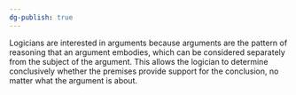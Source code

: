 ```yaml
---
dg-publish: true
---
```

Logicians are interested in arguments because arguments are the pattern of reasoning that an argument embodies, which can be considered separately from the subject of the argument. This allows the logician to determine conclusively whether the premises provide support for the conclusion, no matter what the argument is about.